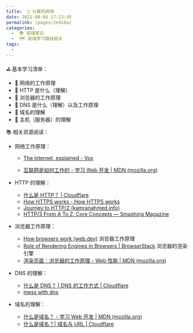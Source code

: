 ```yaml
---
title:  🍎 计算机网络
date: 2022-08-04 17:23:45
permalink: /pages/1e418a/
categories:
  -  📚 前端笔记
  -  🗺️ 前端学习路线相关
tags:
  - 
---
```

⛳️ 基本学习清单：

+ 🍎 网络的工作原理
+ 🍎 HTTP 是什么（理解）
+ 🍎 浏览器的工作原理
+ 🍎 DNS 是什么（理解）以及工作原理
+ 🍎 域名的理解
+ 🍎 主机（服务器）的理解

📚 相关资源阅读：

+ 网络工作原理：

  + [The internet, explained - Vox](https://www.vox.com/2014/6/16/18076282/the-internet)

  + [互联网是如何工作的 - 学习 Web 开发 | MDN (mozilla.org)](https://developer.mozilla.org/zh-CN/docs/Learn/Common_questions/How_does_the_Internet_work)

+ HTTP 的理解：
  + [什么是 HTTP？ | Cloudflare](https://www.cloudflare.com/zh-cn/learning/ddos/glossary/hypertext-transfer-protocol-http/)
  + [How HTTPS works - How HTTPS works](https://howhttps.works/)
  + [Journey to HTTP/2 (kamranahmed.info)](https://kamranahmed.info/blog/2016/08/13/http-in-depth)
  + [HTTP/3 From A To Z: Core Concepts — Smashing Magazine](https://www.smashingmagazine.com/2021/08/http3-core-concepts-part1/)

+ 浏览器工作原理：
  + [How browsers work (web.dev)](https://web.dev/howbrowserswork/) 浏览器工作原理
  + [Role of Rendering Engines in Browsers | BrowserStack](https://www.browserstack.com/guide/browser-rendering-engine) 浏览器的渲染引擎
  + [渲染页面：浏览器的工作原理 - Web 性能 | MDN (mozilla.org)](https://developer.mozilla.org/zh-CN/docs/Web/Performance/How_browsers_work)
+ DNS 的理解：
  + [什么是 DNS？ | DNS 的工作方式 | Cloudflare](https://www.cloudflare.com/zh-cn/learning/dns/what-is-dns/)
  + [mess with dns](https://messwithdns.net/)

+ 域名的理解：
  + [什么是域名？ - 学习 Web 开发 | MDN (mozilla.org)](https://developer.mozilla.org/zh-CN/docs/Learn/Common_questions/What_is_a_domain_name)
  + [什么是域名？| 域名与 URL | Cloudflare](https://www.cloudflare.com/zh-cn/learning/dns/glossary/what-is-a-domain-name/)

